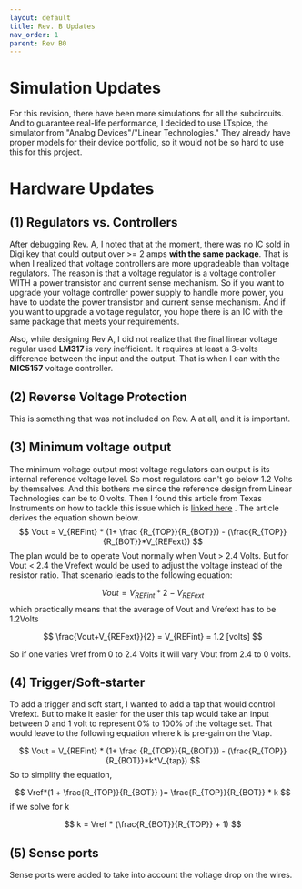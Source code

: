 ```yaml
---
layout: default
title: Rev. B Updates
nav_order: 1
parent: Rev B0
---
```


# Simulation Updates

For this revision, there have been more simulations for all the subcircuits. And to guarantee real-life performance, I decided to use LTspice, the simulator from "Analog Devices"/"Linear Technologies." They already have proper models for their device portfolio, so it would not be so hard to use this for this project. 

# Hardware Updates

## (1) Regulators vs. Controllers

After debugging Rev. A, I noted that at the moment, there was no IC sold in Digi key that could output over >= 2 amps **with the same package**.  That is when I realized that voltage controllers are more upgradeable than voltage regulators. The reason is that a voltage regulator is a voltage controller WITH a power transistor and current sense mechanism. So if you want to upgrade your voltage controller power supply to handle more power, you have to update the power transistor and current sense mechanism. And if you want to upgrade a voltage regulator, you hope there is an IC with the same package that meets your requirements. 

Also, while designing Rev A, I did not realize that the final linear voltage regular used **LM317** is very inefficient. It requires at least a 3-volts difference between the input and the output. That is when I can with the **MIC5157** voltage controller. 

## (2) Reverse Voltage Protection

This is something that was not included on Rev. A at all, and it is important. 

## (3) Minimum voltage output

The minimum voltage output most voltage regulators can output is its internal reference voltage level. So most regulators can't go below 1.2 Volts by themselves. And this bothers me since the reference design from Linear Technologies can be to 0 volts. Then I found this article from Texas Instruments on how to tackle this issue which is [linked here](https://github.com/edmugu/arduino_adjustable_power_supply/blob/master/documentation/TI_Below_1V2.pdf) .  The article derives the equation shown below. 
$$
Vout = V_{REFint} * (1+ \frac {R_{TOP}}{R_{BOT}}) - (\frac{R_{TOP}}{R_{BOT}}*V_{REFext})
$$
The plan would be to operate Vout normally when Vout > 2.4 Volts. But for Vout < 2.4 the Vrefext would be used to adjust the voltage instead of the resistor ratio. That scenario leads to the following equation: 


$$
Vout = V_{REFint} * 2 - V_{REFext}
$$
which practically means that the average of Vout and Vrefext has to be 1.2Volts


$$
\frac{Vout+V_{REFext}}{2} = V_{REFint} = 1.2 [volts]
$$


So if one varies Vref from 0 to 2.4 Volts it will vary Vout from 2.4 to 0 volts. 



## (4) Trigger/Soft-starter

To add a trigger and soft start, I wanted to add a tap that would control Vrefext. But to make it easier for the user this tap would take an input between 0 and 1 volt to represent 0% to 100% of the voltage set.  That would leave to the following equation where k is pre-gain on the Vtap. 

$$
Vout = V_{REFint} * (1+ \frac {R_{TOP}}{R_{BOT}}) - (\frac{R_{TOP}}{R_{BOT}}*k*V_{tap})
$$
So to simplify the equation, 




$$
Vref*(1 + \frac{R_{TOP}}{R_{BOT}} )= \frac{R_{TOP}}{R_{BOT}} * k
$$
if we solve for k




$$
k = Vref * (\frac{R_{BOT}}{R_{TOP}} + 1)
$$



## (5) Sense ports

Sense ports were added to take into account the voltage drop on the wires. 
